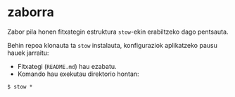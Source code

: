 # zaborra

Zabor pila honen fitxategin estruktura `stow`-ekin erabiltzeko dago pentsauta.

Behin repoa klonauta ta `stow` instalauta, konfiguraziok aplikatzeko pausu hauek jarraitu:
- Fitxategi (`README.md`) hau ezabatu.
- Komando hau
exekutau direktorio hontan:
```
$ stow *
```

